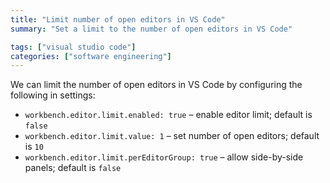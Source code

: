 ```yaml
---
title: "Limit number of open editors in VS Code"
summary: "Set a limit to the number of open editors in VS Code"

tags: ["visual studio code"]
categories: ["software engineering"]
---
```


We can limit the number of open editors in VS Code by configuring the following in settings: 

- `workbench.editor.limit.enabled: true` – enable editor limit; default is `false`
- `workbench.editor.limit.value: 1` – set number of open editors; default is `10`
- `workbench.editor.limit.perEditorGroup: true` – allow side-by-side panels; default is `false`
